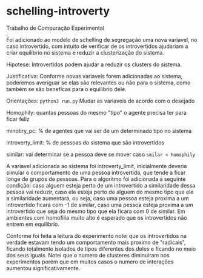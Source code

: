 # schelling-introverty
Trabalho de Compuração Experimental


Foi adicionado ao modelo de schelling de segregação uma nova variavel, no caso introvertido, com intuito de verificar de os introvertidos ajudariam a criar equilibrio no sistema e reduzir a clusterização do sistema.

Hipotese: Introvertidos podem ajudar a reduzir os clusters do sistema.

Justificativa: Conforme novas variaveis forem adicionadas ao sistema, poderemos averiguar se elas são relevantes ou não para o sistema, como também se são beneficas para o equilibrio dele.


Orientações:
```python3 run.py```
Mudar as variaveis de acordo com o desejado

Homophily: quantas pessoas do mesmo "tipo" o agente precisa ter para ficar feliz

minotiry_pc: % de agentes que vai ser de um determinado tipo no sistema

introverty_limit: % de pessoas do sistema que são introvertidos

similar: vai determinar se a pessoa deve se mover caso ``` smilar < homophily ```

A variavel adicionada ao sistema foi introverty_limit, inicialmente deveria simular o comportamento de uma pessoa introvertida, que tende a ficar longe de grupos de pessoas. Para o algoritmo foi adicionada a seguinte condição: caso alguem esteja perto de um introvertido a similaridade dessa pessoa vai reduzir, caso ele esteja perto de alguem do mesmo tipo que ele a similaridade aumentará, ou seja, caso uma pessoa esteja proxima a um introvertido ficará com -1 de similar, caso uma pessoa esteja proxima a um introvertido que seja do mesmo tipo que ela ficara com 0 de similar. Em ambientes com homofilia muito alto é esperado que os introvertidos não entrem em equilibrio. 

Conforme foi feita a leitura do experimento notei que os introvertidos na verdade estavam tendo um comportamento mais proximo de "radicais", ficando totalmente isolados de tipos diferentes dos deles e ficando no meio dos seus iguais. Notei que o numero de clusteres diminuiram nos experimentos porém que em muitos casos o numero de interações aumentou significativamente. 



